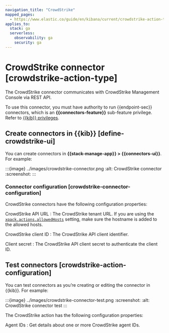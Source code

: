```yaml
---
navigation_title: "CrowdStrike"
mapped_pages:
  - https://www.elastic.co/guide/en/kibana/current/crowdstrike-action-type.html
applies_to:
  stack: ga
  serverless:
    observability: ga
    security: ga
---
```


# CrowdStrike connector [crowdstrike-action-type]

The CrowdStrike connector communicates with CrowdStrike Management Console via REST API.

To use this connector, you must have authority to run {{endpoint-sec}} connectors, which is an **{{connectors-feature}}** sub-feature privilege. Refer to [{{kib}} privileges](docs-content://deploy-manage/users-roles/cluster-or-deployment-auth/kibana-privileges.md).

## Create connectors in {{kib}} [define-crowdstrike-ui]

You can create connectors in **{{stack-manage-app}} > {{connectors-ui}}**. For example:

:::{image} ../images/crowdstrike-connector.png
:alt: CrowdStrike connector
:screenshot:
:::

### Connector configuration [crowdstrike-connector-configuration]

CrowdStrike connectors have the following configuration properties:

CrowdStrike API URL
:   The CrowdStrike tenant URL. If you are using the [`xpack.actions.allowedHosts`](/reference/configuration-reference/alerting-settings.md#action-settings) setting, make sure the hostname is added to the allowed hosts.

CrowdStrike client ID
:   The CrowdStrike API client identifier.

Client secret
:   The CrowdStrike API client secret to authenticate the client ID.

## Test connectors [crowdstrike-action-configuration]

You can test connectors as you’re creating or editing the connector in {{kib}}. For example:

:::{image} ../images/crowdstrike-connector-test.png
:screenshot:
:alt: CrowdStrike connector test
:::

The CrowdStrike action has the following configuration properties:

Agent IDs
:   Get details about one or more CrowdStrike agent IDs.

